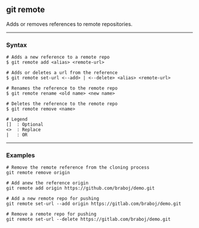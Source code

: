 ## git remote 
Adds or removes references to remote repositories.

-------------------------------------------------------------------------------
### Syntax
```
# Adds a new reference to a remote repo
$ git remote add <alias> <remote-url>

# Adds or deletes a url from the reference 
$ git remote set-url <--add> | <--delete> <alias> <remote-url>

# Renames the reference to the remote repo
$ git remote rename <old name> <new name>

# Deletes the reference to the remote repo
$ git remote remove <name>

# Legend
[]  : Optional
<>  : Replace
|   : OR
```

-------------------------------------------------------------------------------
### Examples
```shell
# Remove the remote reference from the cloning process 
git remote remove origin

# Add anew the reference origin
git remote add origin https://github.com/braboj/demo.git

# Add a new remote repo for pushing
git remote set-url --add origin https://gitlab.com/braboj/demo.git

# Remove a remote repo for pushing
git remote set-url --delete https://gitlab.com/braboj/demo.git
```

